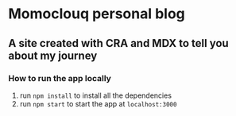 # Momoclouq personal blog

## A site created with CRA and MDX to tell you about my journey

### How to run the app locally
1. run `npm install` to install all the dependencies
2. run `npm start` to start the app at `localhost:3000`

